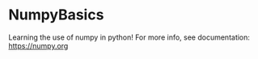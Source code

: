 # NumpyBasics
Learning the use of numpy in python!
For more info, see documentation: https://numpy.org
